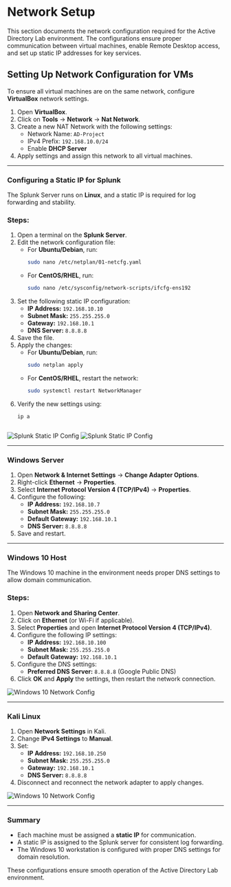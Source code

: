 # Network Setup

This section documents the network configuration required for the Active Directory Lab environment. The configurations ensure proper communication between virtual machines, enable Remote Desktop access, and set up static IP addresses for key services.


## Setting Up Network Configuration for VMs
To ensure all virtual machines are on the same network, configure **VirtualBox** network settings.

1. Open **VirtualBox**.
2. Click on **Tools** → **Network** → **Nat Network**.
3. Create a new NAT Network with the following settings:
   - Network Name: `AD-Project`
   - IPv4 Prefix: `192.168.10.0/24`
   - Enable **DHCP Server**
4. Apply settings and assign this network to all virtual machines.

---



### **Configuring a Static IP for Splunk**
The Splunk Server runs on **Linux**, and a static IP is required for log forwarding and stability.

### **Steps:**
1. Open a terminal on the **Splunk Server**.
2. Edit the network configuration file:
   - For **Ubuntu/Debian**, run:
     ```sh
     sudo nano /etc/netplan/01-netcfg.yaml
     ```
   - For **CentOS/RHEL**, run:
     ```sh
     sudo nano /etc/sysconfig/network-scripts/ifcfg-ens192
     ```
3. Set the following static IP configuration:
   - **IP Address:** `192.168.10.10`
   - **Subnet Mask:** `255.255.255.0`
   - **Gateway:** `192.168.10.1`
   - **DNS Server:** `8.8.8.8`
4. Save the file.
5. Apply the changes:
   - For **Ubuntu/Debian**, run:
     ```sh
     sudo netplan apply
     ```
   - For **CentOS/RHEL**, restart the network:
     ```sh
     sudo systemctl restart NetworkManager
     ```
6. Verify the new settings using:
   ```sh
   ip a



![Splunk Static IP Config](Splunk_Static_IP_Config.jpg)
![Splunk Static IP Config](Splunk_IP-a.jpg)

---
### **Windows Server**
1. Open **Network & Internet Settings** → **Change Adapter Options**.
2. Right-click **Ethernet** → **Properties**.
3. Select **Internet Protocol Version 4 (TCP/IPv4)** → **Properties**.
4. Configure the following:
   - **IP Address:** `192.168.10.7`
   - **Subnet Mask:** `255.255.255.0`
   - **Default Gateway:** `192.168.10.1`
   - **DNS Server:** `8.8.8.8`
5. Save and restart.

---
### **Windows 10 Host**
The Windows 10 machine in the environment needs proper DNS settings to allow domain communication.

### **Steps:**
1. Open **Network and Sharing Center**.
2. Click on **Ethernet** (or Wi-Fi if applicable).
3. Select **Properties** and open **Internet Protocol Version 4 (TCP/IPv4)**.
4. Configure the following IP settings:
   - **IP Address:** `192.168.10.100`
   - **Subnet Mask:** `255.255.255.0`
   - **Default Gateway:** `192.168.10.1`
5. Configure the DNS settings:
   - **Preferred DNS Server:** `8.8.8.8` (Google Public DNS)
6. Click **OK** and **Apply** the settings, then restart the network connection.


![Windows 10 Network Config](ip_setup_windows10_target.jpg)

---
### **Kali Linux**
1. Open **Network Settings** in Kali.
2. Change **IPv4 Settings** to **Manual**.
3. Set:
   - **IP Address:** `192.168.10.250`
   - **Subnet Mask:** `255.255.255.0`
   - **Gateway:** `192.168.10.1`
   - **DNS Server:** `8.8.8.8`
4. Disconnect and reconnect the network adapter to apply changes.


![Windows 10 Network Config](Kali_Network_Config.jpg)

---
### Summary
- Each machine must be assigned a **static IP** for communication.
- A static IP is assigned to the Splunk server for consistent log forwarding.
- The Windows 10 workstation is configured with proper DNS settings for domain resolution.

These configurations ensure smooth operation of the Active Directory Lab environment.

